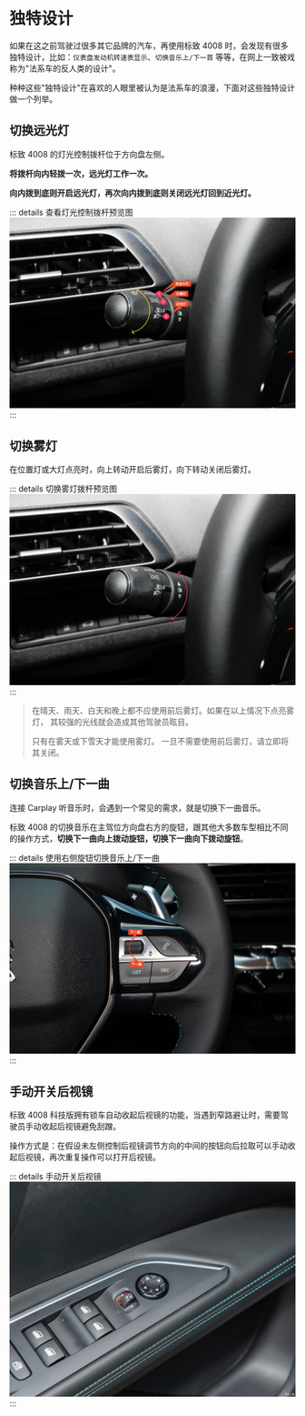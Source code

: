 # 独特设计

如果在这之前驾驶过很多其它品牌的汽车，再使用标致 4008 时，会发现有很多独特设计，比如：`仪表盘发动机转速表显示`、`切换音乐上/下一首` 等等，在网上一致被戏称为"法系车的反人类的设计"。

种种这些"独特设计"在喜欢的人眼里被认为是法系车的浪漫，下面对这些独特设计做一个列举。

## 切换远光灯

标致 4008 的灯光控制拨杆位于方向盘左侧。

**将拨杆向内轻拨一次，远光灯工作一次。**

**向内拨到底则开启远光灯，再次向内拨到底则关闭远光灯回到近光灯。**

::: details 查看灯光控制拨杆预览图
![](images/unique-design/light-control-lever.jpg)
:::

## 切换雾灯

在位置灯或大灯点亮时，向上转动开启后雾灯，向下转动关闭后雾灯。

::: details 切换雾灯拨杆预览图
![](images/unique-design/fog-light-control-lever.jpg)
:::

> 在晴天、雨天、白天和晚上都不应使用前后雾灯。如果在以上情况下点亮雾灯， 其较强的光线就会造成其他驾驶员眩目。
> 
> 只有在雾天或下雪天才能使用雾灯。 一旦不需要使用前后雾灯，请立即将其关闭。

## 切换音乐上/下一曲

连接 Carplay 听音乐时，会遇到一个常见的需求，就是切换下一曲音乐。

标致 4008 的切换音乐在主驾位方向盘右方的旋钮，跟其他大多数车型相比不同的操作方式，**切换下一曲向上拨动旋钮，切换下一曲向下拨动旋钮**。

::: details 使用右侧旋钮切换音乐上/下一曲
![](images/unique-design/switch-to-next-song.jpg)
:::

## 手动开关后视镜

标致 4008 科技版拥有锁车自动收起后视镜的功能，当遇到窄路避让时，需要驾驶员手动收起后视镜避免刮蹭。

操作方式是：在假设未左侧控制后视镜调节方向的中间的按钮向后拉取可以手动收起后视镜，再次重复操作可以打开后视镜。

::: details 手动开关后视镜
![](images/unique-design/manual-switch-rearview-mirror.jpg)
:::